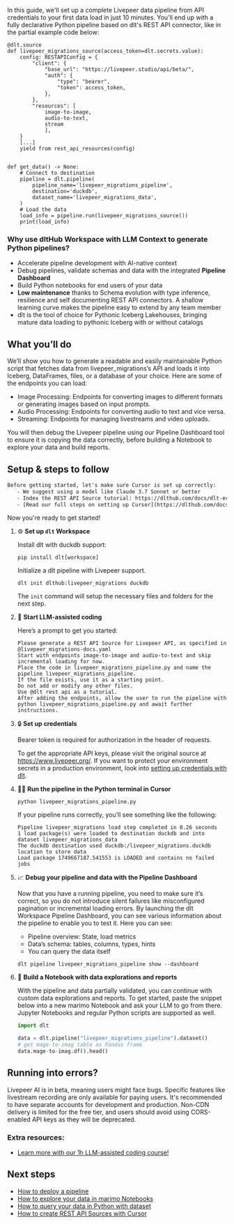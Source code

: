 In this guide, we'll set up a complete Livepeer data pipeline from API credentials to your first data load in just 10 minutes. You'll end up with a fully declarative Python pipeline based on dlt's REST API connector, like in the partial example code below:

```python-outcome
@dlt.source
def livepeer_migrations_source(access_token=dlt.secrets.value):
    config: RESTAPIConfig = {
        "client": {
            "base_url": "https://livepeer.studio/api/beta/",
            "auth": {
                "type": "bearer",
                "token": access_token,
            },
        },
        "resources": [
            image-to-image,
            audio-to-text,
            stream
            ],
    }
    [...]
    yield from rest_api_resources(config)


def get_data() -> None:
    # Connect to destination
    pipeline = dlt.pipeline(
        pipeline_name='livepeer_migrations_pipeline',
        destination='duckdb',
        dataset_name='livepeer_migrations_data', 
    )
    # Load the data
    load_info = pipeline.run(livepeer_migrations_source())
    print(load_info) 
```

### Why use dltHub Workspace with LLM Context to generate Python pipelines?

- Accelerate pipeline development with AI-native context
- Debug pipelines, validate schemas and data with the integrated **Pipeline Dashboard**
- Build Python notebooks for end users of your data
- **Low maintenance** thanks to Schema evolution with type inference, resilience and self documenting REST API connectors. A shallow learning curve makes the pipeline easy to extend by any team member
- dlt is the tool of choice for Pythonic Iceberg Lakehouses, bringing mature data loading to pythonic Iceberg with or without catalogs

## What you’ll do

We’ll show you how to generate a readable and easily maintainable Python script that fetches data from livepeer_migrations’s API and loads it into Iceberg, DataFrames, files, or a database of your choice. Here are some of the endpoints you can load:

- Image Processing: Endpoints for converting images to different formats or generating images based on input prompts.
- Audio Processing: Endpoints for converting audio to text and vice versa.
- Streaming: Endpoints for managing livestreams and video uploads.

You will then debug the Livepeer pipeline using our Pipeline Dashboard tool to ensure it is copying the data correctly, before building a Notebook to explore your data and build reports.

## Setup & steps to follow

```default
Before getting started, let's make sure Cursor is set up correctly:
   - We suggest using a model like Claude 3.7 Sonnet or better
   - Index the REST API Source tutorial: https://dlthub.com/docs/dlt-ecosystem/verified-sources/rest_api/ and add it to context as **@dlt rest api**
   - [Read our full steps on setting up Cursor](https://dlthub.com/docs/dlt-ecosystem/llm-tooling/cursor-restapi#23-configuring-cursor-with-documentation)
```

Now you're ready to get started!

1. ⚙️ **Set up `dlt` Workspace**
    
    Install dlt with duckdb support:
    ```shell
    pip install dlt[workspace]
    ```

    Initialize a dlt pipeline with Livepeer support.
    ```shell
    dlt init dlthub:livepeer_migrations duckdb
    ```

    The `init` command will setup the necessary files and folders for the next step.
    
2. 🤠 **Start LLM-assisted coding**
    
    Here’s a prompt to get you started:
    
    ```prompt
    Please generate a REST API Source for Livepeer API, as specified in @livepeer_migrations-docs.yaml 
    Start with endpoints image-to-image and audio-to-text and skip incremental loading for now. 
    Place the code in livepeer_migrations_pipeline.py and name the pipeline livepeer_migrations_pipeline. 
    If the file exists, use it as a starting point. 
    Do not add or modify any other files. 
    Use @dlt rest api as a tutorial. 
    After adding the endpoints, allow the user to run the pipeline with python livepeer_migrations_pipeline.py and await further instructions.
    ```

    
3. 🔒 **Set up credentials** 
    
    Bearer token is required for authorization in the header of requests.
    
    To get the appropriate API keys, please visit the original source at https://www.livepeer.org/.
    If you want to protect your environment secrets in a production environment, look into [setting up credentials with dlt](https://dlthub.com/docs/walkthroughs/add_credentials).
    
4. 🏃‍♀️ **Run the pipeline in the Python terminal in Cursor**
    
    ```shell
    python livepeer_migrations_pipeline.py
    ```
    
    If your pipeline runs correctly, you’ll see something like the following:
    
    ```shell
    Pipeline livepeer_migrations load step completed in 0.26 seconds
    1 load package(s) were loaded to destination duckdb and into dataset livepeer_migrations_data
    The duckdb destination used duckdb:/livepeer_migrations.duckdb location to store data
    Load package 1749667187.541553 is LOADED and contains no failed jobs
    ```
    
5. 📈 **Debug your pipeline and data with the Pipeline Dashboard**

    Now that you have a running pipeline, you need to make sure it’s correct, so you do not introduce silent failures like misconfigured pagination or incremental loading errors. By launching the dlt Workspace Pipeline Dashboard, you can see various information about the pipeline to enable you to test it. Here you can see:
    - Pipeline overview: State, load metrics
    - Data’s schema: tables, columns, types, hints
    - You can query the data itself
    
    ```shell
    dlt pipeline livepeer_migrations_pipeline show --dashboard
    ```
    
6. 🐍 **Build a Notebook with data explorations and reports**

    With the pipeline and data partially validated, you can continue with custom data explorations and reports. To get started, paste the snippet below into a new marimo Notebook and ask your LLM to go from there. Jupyter Notebooks and regular Python scripts are supported as well.

    
    ```python
    import dlt

   data = dlt.pipeline("livepeer_migrations_pipeline").dataset()
   # get mage-to-imag table as Pandas frame
   data.mage-to-imag.df().head()
    ```

## Running into errors?

Livepeer AI is in beta, meaning users might face bugs. Specific features like livestream recording are only available for paying users. It's recommended to have separate accounts for development and production. Non-CDN delivery is limited for the free tier, and users should avoid using CORS-enabled API keys as they will be deprecated.

### Extra resources:

- [Learn more with our 1h LLM-assisted coding course!](https://www.youtube.com/watch?v=GGid70rnJuM)

## Next steps

- [How to deploy a pipeline](https://dlthub.com/docs/walkthroughs/deploy-a-pipeline)
- [How to explore your data in marimo Notebooks](https://dlthub.com/docs/general-usage/dataset-access/marimo)
- [How to query your data in Python with dataset](https://dlthub.com/docs/general-usage/dataset-access/dataset)
- [How to create REST API Sources with Cursor](https://dlthub.com/docs/dlt-ecosystem/llm-tooling/cursor-restapi)